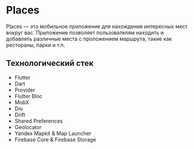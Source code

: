# Places

Places — это мобильное приложение для нахождения интересных мест вокруг вас. Приложение позволяет пользователям находить и добавлять различные места с проложением маршрута, такие как рестораны, парки и т.п.

## Технологический стек
- Flutter
- Dart
- Provider
- Flutter Bloc
- MobX
- Dio
- Drift
- Shared Preferences
- Geolocator
- Yandex Mapkit & Map Launcher
- Firebase Core & Firebase Storage

